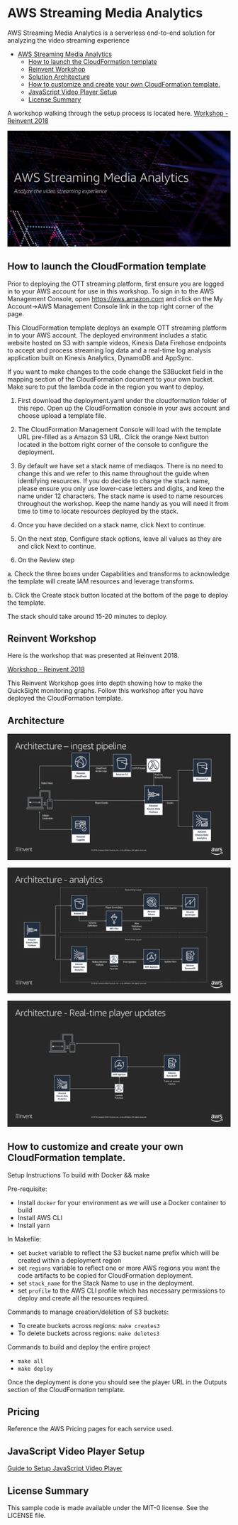 # AWS Streaming Media Analytics

AWS Streaming Media Analytics is a serverless end-to-end solution for analyzing the video streaming experience

- [AWS Streaming Media Analytics](#AWS-Streaming-Media-Analytics)
  - [How to launch the CloudFormation template](#How-to-launch-the-CloudFormation-template)
  - [Reinvent Workshop](#Reinvent-Workshop)
  - [Solution Architecture](#Solution-Architecture)
  - [How to customize and create your own CloudFormation template.](#How-to-customize-and-create-your-own-CloudFormation-template)
  - [JavaScript Video Player Setup](#JavaScript-Video-Player-Setup)
  - [License Summary](#License-Summary)


A workshop walking through the setup process is located here. [Workshop - Reinvent 2018](workshop/WORKSHOP.md)

![alt text](images/main.png "AWS Streaming Media Analytics")


## How to launch the CloudFormation template

Prior to deploying the OTT streaming platform, first ensure you are logged in to your AWS account for use in this workshop. To sign in to the AWS Management Console, open https://aws.amazon.com and click on the My Account->AWS Management Console link in the top right corner of the page.

This CloudFormation template deploys an example OTT streaming platform in to your AWS account. The deployed environment includes a static website hosted on S3 with sample videos, Kinesis Data Firehose endpoints to accept and process streaming log data and a real-time log analysis application built on Kinesis Analytics, DynamoDB and AppSync.

If you want to make changes to the code change the S3Bucket field in the mapping section of the CloudFormation document to your own bucket. Make sure to put the lambda code in the region you want to deploy. 

1. First download the deployment.yaml under the cloudformation folder of this repo. Open up the CloudFormation console in your aws account and choose upload a template file. 

2. The CloudFormation Management Console will load with the template URL pre-filled as a Amazon S3 URL. Click the orange Next button located in the bottom right corner of the console to configure the deployment.

3. By default we have set a stack name of mediaqos. There is no need to change this and we refer to this name throughout the guide when identifying resources. If you do decide to change the stack name, please ensure you only use lower-case letters and digits, and keep the name under 12 characters. The stack name is used to name resources throughout the workshop. Keep the name handy as you will need it from time to time to locate resources deployed by the stack.

4. Once you have decided on a stack name, click Next to continue.

5. On the next step, Configure stack options, leave all values as they are and click Next to continue.

6. On the Review step

a. Check the three boxes under Capabilities and transforms to acknowledge the template will create IAM resources and leverage transforms.

b. Click the Create stack button located at the bottom of the page to deploy the template.

The stack should take around 15-20 minutes to deploy.

## Reinvent Workshop

Here is the workshop that was presented at Reinvent 2018. 

[Workshop - Reinvent 2018](workshop/WORKSHOP.md)

This Reinvent Workshop goes into depth showing how to make the QuickSight monitoring graphs. Follow this workshop after you have deployed the CloudFormation template. 

## Architecture 


![alt text](workshop/images/arch1.png "Architecture - ingest pipeline")

![alt text](workshop/images/arch2.png "Architecture")

![alt text](workshop/images/arch3.png "Architecture")




## How to customize and create your own CloudFormation template.

Setup Instructions
To build with Docker && make

Pre-requisite:
- Install `docker` for your environment as we will use a Docker container to build
- Install AWS CLI
- Install yarn

In Makefile:
  - set `bucket` variable to reflect the S3 bucket name prefix which will be created within a deployment region
  - set `regions` variable to reflect one or more AWS regions you want the code artifacts to be copied for CloudFormation deployment.
  - set `stack_name` for the Stack Name to use in the deployment.
  - set `profile` to the AWS CLI profile which has necessary permissions to deploy and create all the resources required.

Commands to manage creation/deletion of S3 buckets:
- To create buckets across regions: `make creates3`
- To delete buckets across regions: `make deletes3`

Commands to build and deploy the entire project
- `make all`
- `make deploy`

Once the deployment is done you should see the player URL in the Outputs section of the CloudFormation template.

## Pricing

Reference the AWS Pricing pages for each service used. 


## JavaScript Video Player Setup

[Guide to Setup JavaScript Video Player](PLAYERSETUP.md)



## License Summary

This sample code is made available under the MIT-0 license. See the LICENSE file.
